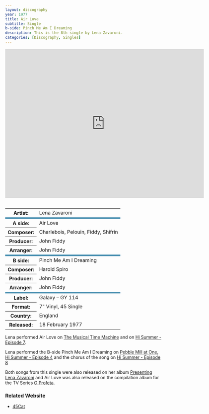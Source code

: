 ```yaml
---
layout: discography
year: 1977
title: Air Love
subtitle: Single
b-side: Pinch Me Am I Dreaming
description: This is the 8th single by Lena Zavaroni.
categories: [Discography, Singles]
---
```


<div class="responsive-video"><iframe width="640px" height="480px" src="https://www.youtube.com/embed/2uWtecHKHRw?playlist=XTaSIoMmddg&rel=0&showinfo=1" frameborder="0" allowfullscreen=""></iframe></div>
<br />
<table>
<tr><th>Artist:</th><td>Lena Zavaroni</td></tr>
<tr class="split"><th>A side:</th><td>Air Love</td></tr>
<tr><th>Composer:</th><td>Charlebois, Pelouin, Fiddy, Shifrin</td></tr>
<tr><th>Producer:</th><td>John Fiddy</td></tr>
<tr><th>Arranger:</th><td>John Fiddy</td></tr>
<tr class="split"><th>B side:</th><td>Pinch Me Am I Dreaming</td></tr>
<tr><th>Composer:</th><td>Harold Spiro</td></tr>
<tr><th>Producer:</th><td>John Fiddy</td></tr>
<tr><th>Arranger:</th><td>John Fiddy</td></tr>
<tr class="split"><th>Label:</th><td>Galaxy – GY 114</td></tr>
<tr><th>Format:</th><td>7" Vinyl, 45 Single</td></tr>
<tr><th>Country:</th><td>England</td></tr>
<tr><th>Released:</th><td>18 February 1977</td></tr>
</table>

Lena performed Air Love on [The Musical Time Machine](/bbc%20one/1977/02/15/the-musical-time-machine.html) and on [Hi Summer - Episode 7](/television/london%20weekend%20television/1977/08/28/hi-summer.html).

Lena performed the B-side Pinch Me Am I Dreaming on [Pebble Mill at One](/bbc%20one/1977/03/11/pebble-mill-at-one.html), [Hi Summer - Episode 4](/television/london%20weekend%20television/1977/08/07/hi-summer.html) and the chorus of the song on [Hi Summer - Episode 8](/television/london%20weekend%20television/1977/09/04/hi-summer.html)

Both songs from this single were also released on her album [Presenting Lena Zavaroni](/discography/albums/03-presenting-lena-zavaroni) and Air Love was also released on the compilation album for the TV Series [O Profeta](http://127.0.0.1:4000/discography/albums/o-profeta-internacional).

### Related Website
* [45Cat](http://www.45cat.com/record/gy114)

<style>
.split {border-top: solid 5px #4B90B1;}
</style>

